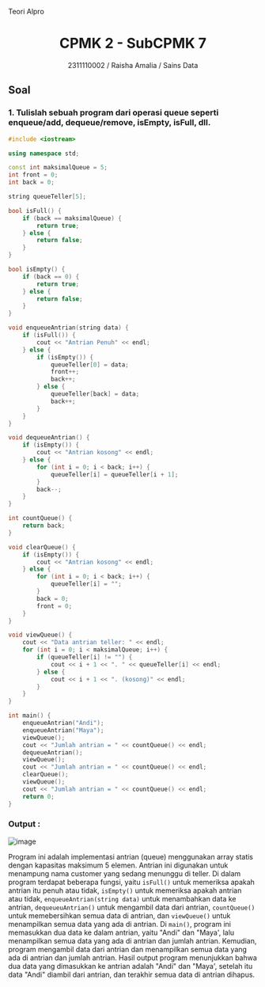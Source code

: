 Teori Alpro
# <h1 align="center">CPMK 2 - SubCPMK 7</h1>
<p align="center">2311110002 / Raisha  Amalia / Sains Data</p>

## Soal

### 1.	Tulislah sebuah program dari operasi queue seperti enqueue/add, dequeue/remove, isEmpty, isFull, dll.

```C++
#include <iostream>

using namespace std;

const int maksimalQueue = 5;
int front = 0;
int back = 0;

string queueTeller[5];

bool isFull() {
    if (back == maksimalQueue) {
        return true;
    } else {
        return false;
    }
}

bool isEmpty() {
    if (back == 0) {
        return true;
    } else {
        return false;
    }
}

void enqueueAntrian(string data) {
    if (isFull()) {
        cout << "Antrian Penuh" << endl;
    } else {
        if (isEmpty()) {
            queueTeller[0] = data;
            front++;
            back++;
        } else {
            queueTeller[back] = data;
            back++;
        }
    }
}

void dequeueAntrian() {
    if (isEmpty()) {
        cout << "Antrian kosong" << endl;
    } else {
        for (int i = 0; i < back; i++) {
            queueTeller[i] = queueTeller[i + 1];
        }
        back--;
    }
}

int countQueue() {
    return back;
}

void clearQueue() {
    if (isEmpty()) {
        cout << "Antrian kosong" << endl;
    } else {
        for (int i = 0; i < back; i++) {
            queueTeller[i] = "";
        }
        back = 0;
        front = 0;
    }
}

void viewQueue() {
    cout << "Data antrian teller: " << endl;
    for (int i = 0; i < maksimalQueue; i++) {
        if (queueTeller[i] != "") {
            cout << i + 1 << ". " << queueTeller[i] << endl;
        } else {
            cout << i + 1 << ". (kosong)" << endl;
        }
    }
}

int main() {
    enqueueAntrian("Andi");
    enqueueAntrian("Maya");
    viewQueue();
    cout << "Jumlah antrian = " << countQueue() << endl;
    dequeueAntrian();
    viewQueue();
    cout << "Jumlah antrian = " << countQueue() << endl;
    clearQueue();
    viewQueue();
    cout << "Jumlah antrian = " << countQueue() << endl;
    return 0;
}
````
### Output :
![image](https://github.com/Raishaaam/teori-algoritma-dan-struktur-data-assigment/assets/161957283/d4a6a91c-29c5-4e1e-b015-9415f563dd0c)

Program ini adalah implementasi antrian (queue) menggunakan array statis dengan kapasitas maksimum 5 elemen. Antrian ini digunakan untuk menampung nama customer yang sedang menunggu di teller. Di dalam program terdapat beberapa fungsi, yaitu `isFull()` untuk memeriksa apakah antrian itu penuh atau tidak, `isEmpty()` untuk memeriksa apakah antrian atau tidak, `enqueueAntrian(string data)` untuk menambahkan data ke antrian, `dequeueuAntrian()` untuk mengambil data dari antrian, `countQueue()` untuk memebersihkan semua data di antrian, dan `viewQueue()` untuk menampilkan semua data yang ada di antrian. Di `main()`, program ini memasukkan dua data ke dalam antrian, yaitu "Andi" dan "Maya', lalu menampilkan semua data yang ada di antrian dan jumlah antrian. Kemudian, program mengambil data dari antrian dan menampilkan semua data yang ada di antrian dan jumlah antrian. Hasil output program menunjukkan bahwa dua data yang dimasukkan ke antrian adalah "Andi" dan "Maya', setelah itu data "Andi" diambil dari antrian, dan terakhir semua data di antrian dihapus.